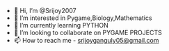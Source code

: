 - 👋 Hi, I’m @Srijoy2007
- 👀 I’m interested in Pygame,Biology,Mathematics
- 🌱 I’m currently learning  PYTHON
- 💞️ I’m looking to collaborate on PYGAME PROJECTS
- 📫 How to reach me - srijoyganguly05@gmail.com

<!---
Srijoy2007/Srijoy2007 is a ✨ special ✨ repository because its `README.md` (this file) appears on your GitHub profile.
You can click the Preview link to take a look at your changes.
--->



